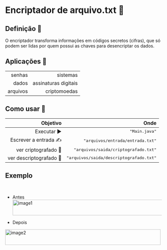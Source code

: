 <h1>Encriptador de arquivo.txt 📜</h1>

<h2>Definição 🗿</h2>
O encriptador transforma informações em códigos secretos (cifras), que só podem ser lidas por quem possui as chaves para desencriptar os dados.

<h2>Aplicações 📎</h2>

|  |  |
| ------: | -----------: |
| senhas | sistemas             |
|  dados | assinaturas digitais |
| arquivos | criptomoedas       |

<h2>Como usar 🤔</h2>

| **Objetivo** | **Onde** |
| ------: | -----------: |
| Executar ▶️| <kbd>"Main.java"</kbd> |
| Escrever a entrada ✍️| <kbd>"arquivos/entrada/entrada.txt"</kbd>  |
| ver criptografado 🔣    | <kbd>"arquivos/saida/criptografado.txt"</kbd>    |
| ver descriptografado 📰️ | <kbd>"arquivos/saida/descriptografado.txt"</kbd> |

<h2>Exemplo </h2><br>

+ Antes<br>
<img align="center" alt="image1" height="50" width="500" src="https://cdn.discordapp.com/attachments/816279312591880235/977680059143954472/Screenshot_1.png"><br>

+ Depois<br>
<img align="center" alt="image2" height="50" width="500" src="https://cdn.discordapp.com/attachments/816279312591880235/977680059420774410/Screenshot_2.png">
  